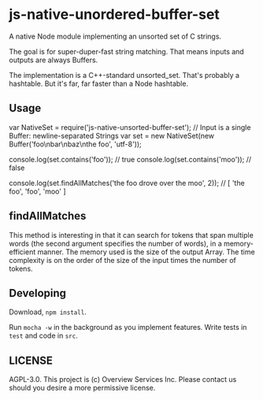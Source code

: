 js-native-unordered-buffer-set
==============================

A native Node module implementing an unsorted set of C strings.

The goal is for super-duper-fast string matching. That means inputs and outputs
are always Buffers.

The implementation is a C++-standard unsorted_set. That's probably a hashtable.
But it's far, far faster than a Node hashtable.

Usage
-----

var NativeSet = require('js-native-unsorted-buffer-set');
// Input is a single Buffer: newline-separated Strings
var set = new NativeSet(new Buffer('foo\nbar\nbaz\nthe foo', 'utf-8'));

console.log(set.contains('foo')); // true
console.log(set.contains('moo')); // false

console.log(set.findAllMatches('the foo drove over the moo', 2)); // [ 'the foo', 'foo', 'moo' ]

findAllMatches
--------------

This method is interesting in that it can search for tokens that span multiple
words (the second argument specifies the number of words), in a memory-efficient
manner. The memory used is the size of the output Array. The time complexity is
on the order of the size of the input times the number of tokens.

Developing
----------

Download, `npm install`.

Run `mocha -w` in the background as you implement features. Write tests in
`test` and code in `src`.

LICENSE
-------

AGPL-3.0. This project is (c) Overview Services Inc. Please contact us should
you desire a more permissive license.
